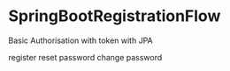 # SpringBootRegistrationFlow

Basic Authorisation with token with JPA

register
reset password
change password
